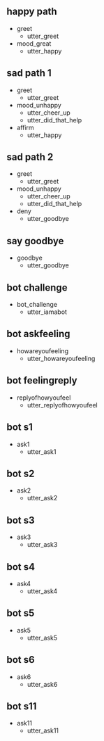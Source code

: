 ## happy path
* greet
  - utter_greet
* mood_great
  - utter_happy

## sad path 1
* greet
  - utter_greet
* mood_unhappy
  - utter_cheer_up
  - utter_did_that_help
* affirm
  - utter_happy

## sad path 2
* greet
  - utter_greet
* mood_unhappy
  - utter_cheer_up
  - utter_did_that_help
* deny
  - utter_goodbye

## say goodbye
* goodbye
  - utter_goodbye

## bot challenge
* bot_challenge
  - utter_iamabot

## bot askfeeling
* howareyoufeeling
  - utter_howareyoufeeling

## bot feelingreply
* replyofhowyoufeel
  - utter_replyofhowyoufeel

## bot s1
* ask1
  - utter_ask1

## bot s2
* ask2
  - utter_ask2

## bot s3
* ask3
  - utter_ask3
## bot s4
* ask4
  - utter_ask4

## bot s5
* ask5
  - utter_ask5

## bot s6
* ask6
  - utter_ask6



## bot s11
* ask11
  - utter_ask11
